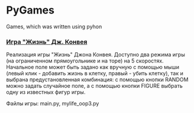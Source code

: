# PyGames
Games, which was written using pyhon

### [Игра "Жизнь" Дж. Конвея](https://ru.wikipedia.org/wiki/%D0%96%D0%B8%D0%B7%D0%BD%D1%8C_%28%D0%B8%D0%B3%D1%80%D0%B0%29)

Реализация игры "Жизнь" Джона Конвея. Доступно два режима игры (на ограниченном прямоугольнике и на торе) на 5 скоростях.
Начальное поле может быть задано как вручную с помощью мыши (левый клик - добавить жизнь в клетку, правый - убить клетку), так и выбрана предустановленная комбинация: с помощью кнопки RANDOM можно задать случайное поле, а с помощью кнопки FIGURE выбрать одну из известных фигур игры.

Файлы игры: main.py, mylife_oop3.py

